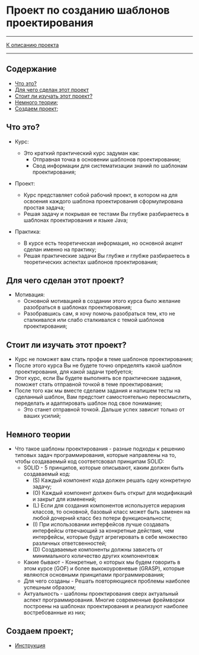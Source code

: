 # Проект по созданию шаблонов проектирования
***
[К описанию проекта](../../../../../../../README.md)
***

## Содержание
* [Что это?](#что-это)
* [Для чего сделан этот проект](#для-чего-сделан-этот-проект)
* [Стоит ли изучать этот проект?](#стоит-ли-изучать-этот-проект)
* [Немного теории](#немного-теории);
* [Создаем проект](#создаем-проект);


## Что это?

  * Курс:
    * Это краткий практический курс задуман как:
      * Отправная точка в основении шаблонов проектировании;
      * Свод информации для систематизации знаний по шаблонам проектирования;
    
  * Проект:
    * Курс представляет собой рабочий проект, в котором на для освоения каждого шаблона проектирования сформулирована простая задача;
    * Решая задачу и покрывая ее тестами Вы глубже разбираетесь в шаблонах проектирования и языке Java;

  * Практика:
    * В курсе есть теоретическая информация, но основной акцент сделан именно на практику;
    * Решая практические задачи Вы глубже и глубже разбираетесь в теоретических аспектах шаблонов проектирования;

## Для чего сделан этот проект?
  * Мотивация:
    * Основной мотивацией в создании этого курса было желание разобраться в шаблонах проектирования;
    * Разобравшись сам, я хочу помочь разобраться тем, кто не сталкивался или слабо сталкивался c темой шаблонов проектирования;

## Стоит ли изучать этот проект?
  * Курс не поможет вам стать профи в теме шаблонов проектирования; 
  * После этого курса Вы не будете точно определять какой шаблон проектирования, для какой задачи требуется;
  * Этот курс, если Вы будете выполнять все практические задания, поможет стать отправной точкой в теме проектирования;
  * После того как мы вместе сделаем задания и напишем тесты на сделанный шаблон, Вам предстоит самостоятельно переосмыслить, переделать и адаптировать шаблон под свое понимание;
    * Это станет отправной точкой. Дальше успех зависит только от ваших усилий;

## Немного теории
  * Что такое шаблоны проектирования - разные подходы к решению типовых задач программирования, которые направлены на то, чтобы создаваемый код соответсвовал принципам SOLID:
    * SOLID - 5 принципов, которые описывают, каким должен быть создаваемый код:
      * (S) Каждый компонент кода должен решать одну конкретную задачу;
      * (O) Каждый компонент должен быть открыт для модификаций и закрыт для изменений;
      * (L) Если для создания компонентов используется иерархия классов, то основной, базовый класс может быть заменен на любой дочерний класс без потери функциональности;
      * (I) При использовании интерфейсов лучше создавать интерфейсы отвечающий за конкретные действия, чем интерфейсы, которые будут агрегировать в себе множество различных ответсвенностей;
      * (D) Создаваемые компоненты должны зависеть от минимального количество других компонентовж  
    * Какие бывают - Конкретные, о которых мы будем говорить в этом курсе (GOF) и более выкокоуровневые (GRASP), которые являются основными принципами программирования;
    * Для чего созданы - Решать повторяющиеся проблемы наиболее успешным образом;
    * Актуальность - шаблоны проектирования сверх актуальный аспект программирования. Многие современные фреймворки построены на шаблонах проектирования и реализуют наиболее востребованные из них;

## Создаем проект;
* [Инструкция](description/Instruction.md)